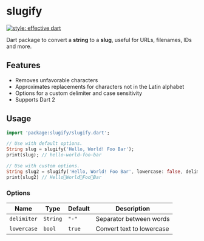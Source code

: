 # slugify

[![style: effective dart](https://img.shields.io/badge/style-effective_dart-40c4ff.svg)](https://pub.dev/packages/effective_dart)

Dart package to convert a **string** to a **slug**, useful for URLs, filenames, IDs and more.

## Features

* Removes unfavorable characters
* Approximates replacements for characters not in the Latin alphabet
* Options for a custom delimiter and case sensitivity
* Supports Dart 2

## Usage

```dart
import 'package:slugify/slugify.dart';

// Use with default options.
String slug = slugify('Hello, World! Foo Bar');
print(slug); // hello-world-foo-bar

// Use with custom options.
String slug2 = slugify('Hello, World! Foo Bar', lowercase: false, delimiter: '🙂');
print(slug2) // Hello🙂World🙂Foo🙂Bar
```

### Options

Name | Type | Default | Description
--- | --- | --- | ---
`delimiter` | `String` | `"-"` | Separator between words
`lowercase` | `bool` | `true` | Convert text to lowercase
